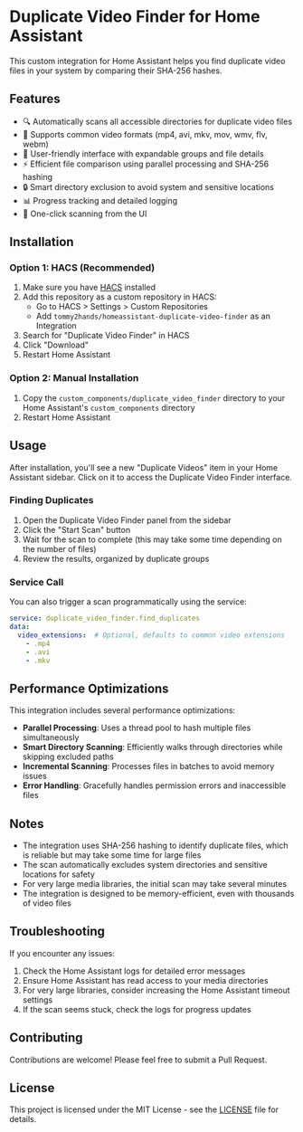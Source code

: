 # Duplicate Video Finder for Home Assistant

This custom integration for Home Assistant helps you find duplicate video files in your system by comparing their SHA-256 hashes.

## Features

- 🔍 Automatically scans all accessible directories for duplicate video files
- 🎥 Supports common video formats (mp4, avi, mkv, mov, wmv, flv, webm)
- 🎨 User-friendly interface with expandable groups and file details
- ⚡ Efficient file comparison using parallel processing and SHA-256 hashing
- 🔒 Smart directory exclusion to avoid system and sensitive locations
- 📊 Progress tracking and detailed logging
- 🚀 One-click scanning from the UI

## Installation

### Option 1: HACS (Recommended)

1. Make sure you have [HACS](https://hacs.xyz/) installed
2. Add this repository as a custom repository in HACS:
   - Go to HACS > Settings > Custom Repositories
   - Add `tommy2hands/homeassistant-duplicate-video-finder` as an Integration
3. Search for "Duplicate Video Finder" in HACS
4. Click "Download"
5. Restart Home Assistant

### Option 2: Manual Installation

1. Copy the `custom_components/duplicate_video_finder` directory to your Home Assistant's `custom_components` directory
2. Restart Home Assistant

## Usage

After installation, you'll see a new "Duplicate Videos" item in your Home Assistant sidebar. Click on it to access the Duplicate Video Finder interface.

### Finding Duplicates

1. Open the Duplicate Video Finder panel from the sidebar
2. Click the "Start Scan" button
3. Wait for the scan to complete (this may take some time depending on the number of files)
4. Review the results, organized by duplicate groups

### Service Call

You can also trigger a scan programmatically using the service:

```yaml
service: duplicate_video_finder.find_duplicates
data:
  video_extensions:  # Optional, defaults to common video extensions
    - .mp4
    - .avi
    - .mkv
```

## Performance Optimizations

This integration includes several performance optimizations:

- **Parallel Processing**: Uses a thread pool to hash multiple files simultaneously
- **Smart Directory Scanning**: Efficiently walks through directories while skipping excluded paths
- **Incremental Scanning**: Processes files in batches to avoid memory issues
- **Error Handling**: Gracefully handles permission errors and inaccessible files

## Notes

- The integration uses SHA-256 hashing to identify duplicate files, which is reliable but may take some time for large files
- The scan automatically excludes system directories and sensitive locations for safety
- For very large media libraries, the initial scan may take several minutes
- The integration is designed to be memory-efficient, even with thousands of video files

## Troubleshooting

If you encounter any issues:

1. Check the Home Assistant logs for detailed error messages
2. Ensure Home Assistant has read access to your media directories
3. For very large libraries, consider increasing the Home Assistant timeout settings
4. If the scan seems stuck, check the logs for progress updates

## Contributing

Contributions are welcome! Please feel free to submit a Pull Request.

## License

This project is licensed under the MIT License - see the [LICENSE](LICENSE) file for details. 
